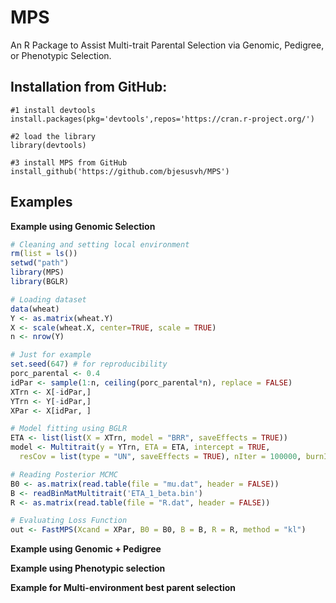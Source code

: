 # MPS
An R Package to Assist Multi-trait Parental Selection via Genomic, Pedigree, or Phenotypic Selection.

## Installation from GitHub:

```
#1 install devtools
install.packages(pkg='devtools',repos='https://cran.r-project.org/')

#2 load the library
library(devtools)

#3 install MPS from GitHub                                          
install_github('https://github.com/bjesusvh/MPS')                     
```

## Examples

**Example using Genomic Selection**

```r
# Cleaning and setting local environment
rm(list = ls())
setwd("path")
library(MPS)
library(BGLR)

# Loading dataset
data(wheat)
Y <- as.matrix(wheat.Y)
X <- scale(wheat.X, center=TRUE, scale = TRUE)
n <- nrow(Y)

# Just for example
set.seed(647) # for reproducibility
porc_parental <- 0.4
idPar <- sample(1:n, ceiling(porc_parental*n), replace = FALSE)
XTrn <- X[-idPar,]
YTrn <- Y[-idPar,]
XPar <- X[idPar, ]

# Model fitting using BGLR
ETA <- list(list(X = XTrn, model = "BRR", saveEffects = TRUE))
model <- Multitrait(y = YTrn, ETA = ETA, intercept = TRUE,
  resCov = list(type = "UN", saveEffects = TRUE), nIter = 100000, burnIn = 30000)

# Reading Posterior MCMC
B0 <- as.matrix(read.table(file = "mu.dat", header = FALSE))
B <- readBinMatMultitrait('ETA_1_beta.bin')
R <- as.matrix(read.table(file = "R.dat", header = FALSE))

# Evaluating Loss Function
out <- FastMPS(Xcand = XPar, B0 = B0, B = B, R = R, method = "kl")
```


**Example using Genomic + Pedigree**

**Example using Phenotypic selection**

**Example for Multi-environment best parent selection**
